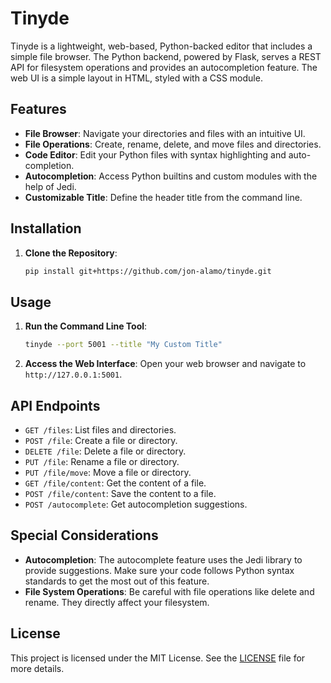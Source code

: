 
# Tinyde

Tinyde is a lightweight, web-based, Python-backed editor that includes a simple file browser. The Python backend, powered by Flask, serves a REST API for filesystem operations and provides an autocompletion feature. The web UI is a simple layout in HTML, styled with a CSS module.

## Features

- **File Browser**: Navigate your directories and files with an intuitive UI.
- **File Operations**: Create, rename, delete, and move files and directories.
- **Code Editor**: Edit your Python files with syntax highlighting and auto-completion.
- **Autocompletion**: Access Python builtins and custom modules with the help of Jedi.
- **Customizable Title**: Define the header title from the command line.

## Installation

1. **Clone the Repository**:
   ```sh
   pip install git+https://github.com/jon-alamo/tinyde.git
   ```

## Usage

1. **Run the Command Line Tool**:
   ```sh
   tinyde --port 5001 --title "My Custom Title"
   ```

2. **Access the Web Interface**:
   Open your web browser and navigate to `http://127.0.0.1:5001`.


## API Endpoints

- `GET /files`: List files and directories.
- `POST /file`: Create a file or directory.
- `DELETE /file`: Delete a file or directory.
- `PUT /file`: Rename a file or directory.
- `PUT /file/move`: Move a file or directory.
- `GET /file/content`: Get the content of a file.
- `POST /file/content`: Save the content to a file.
- `POST /autocomplete`: Get autocompletion suggestions.

## Special Considerations

- **Autocompletion**: The autocomplete feature uses the Jedi library to provide suggestions. Make sure your code follows Python syntax standards to get the most out of this feature.
- **File System Operations**: Be careful with file operations like delete and rename. They directly affect your filesystem.

## License

This project is licensed under the MIT License. See the [LICENSE](LICENSE) file for more details.


